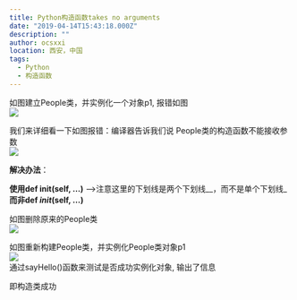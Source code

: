```yaml
---
title: Python构造函数takes no arguments
date: "2019-04-14T15:43:18.000Z"
description: ""
author: ocsxxi
location: 西安，中国
tags:
  - Python
  - 构造函数
---
```


如图建立People类，并实例化一个对象p1, 报错如图  
[![](https://img-blog.csdnimg.cn/20190414153255727.PNG)](https://img-blog.csdnimg.cn/20190414153255727.PNG)  

我们来详细看一下如图报错：编译器告诉我们说 People类的构造函数不能接收参数  
[![](https://img-blog.csdnimg.cn/20190414153426827.PNG)](https://img-blog.csdnimg.cn/20190414153426827.PNG)

**解决办法**：

**使用def **init**(self, …)** ——>注意这里的下划线是两个下划线\_\_，而不是单个下划线\_  
**而非def _init_(self, …)**

如图删除原来的People类  
[![](https://img-blog.csdnimg.cn/20190414153834932.PNG)](https://img-blog.csdnimg.cn/20190414153834932.PNG)

如图重新构建People类，并实例化People类对象p1  
[![](https://img-blog.csdnimg.cn/20190414153915825.PNG)](https://img-blog.csdnimg.cn/20190414153915825.PNG)  
通过sayHello()函数来测试是否成功实例化对象, 输出了信息

即构造类成功
